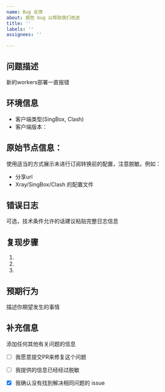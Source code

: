 ```yaml
---
name: Bug 反馈
about: 报告 bug 以帮助我们改进
title: ''
labels: ''
assignees: ''

---
```


## 问题描述
新的workers部署一直报错

## 环境信息
- 客户端类型(SingBox, Clash)
- 客户端版本：

## 原始节点信息：
使用适当的方式展示未进行订阅转换前的配置，注意脱敏。例如：
- 分享url
- Xray/SingBox/Clash 的配置文件

## 错误日志
可选，技术条件允许的话建议粘贴完整日志信息

## 复现步骤
1.
2.
3.

## 预期行为
描述你期望发生的事情

## 补充信息
添加任何其他有关问题的信息

- [ ] 我愿意提交PR来修复这个问题

- [ ] 我提供的信息已经经过脱敏

- [x] 我确认没有找到解决相同问题的 issue
